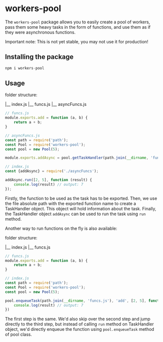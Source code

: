 # workers-pool


The `workers-pool` package allows you to easily create a pool of workers, pass them
some heavy tasks in the form of functions, and use them as if they were asynchronous functions.

Important note: This is not yet stable, you may not use it for production!

## Installing the package
```js
npm i workers-pool
```

## Usage

folder structure:

|__ index.js
|__ funcs.js
|__ asyncFuncs.js

```js
// funcs.js
module.exports.add = function (a, b) {
    return a + b;
}
```

```js
// asyncFuncs.js
const path = require('path');
const Pool = require('workers-pool');
const pool = new Pool(5);

module.exports.addAsync = pool.getTaskHandler(path.join(__dirname, 'funcs.js'), 'add');
```

```js
// index.js
const {addAsync} = require('./asyncFuncs');

addAsync.run([2, 5], function (result) {
    console.log(result) // output: 7
});
```
Firstly, the function to be used as the task has to be exported. 
Then, we use the file absolute path with the exported
function name to create a TaskHandler object. This object will hold
information about the task. Finally, the TaskHandler object `addAsync`
can be used to run the task using `run` method.

Another way to run functions on the fly is also available: 

folder structure:

|__ index.js
|__ funcs.js

```js
// funcs.js
module.exports.add = function (a, b) {
    return a + b;
}
```

```js
// index.js
const path = require('path');
const Pool = require('workers-pool');
const pool = new Pool(5);

pool.enqueueTask(path.join(__dirname, 'funcs.js'), 'add', [2, 5], function (result){
    console.log(result) // output: 7
})
```
The first step is the same. We'd also skip over the second step and
jump directly to the third step, but instead of calling `run` method
on TaskHandler object, we'd directly enqueue the function using 
`pool.enqueueTask` method of pool class.